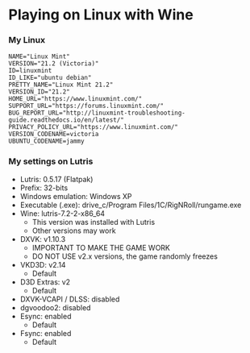 # Playing on Linux with Wine  

### My Linux
```
NAME="Linux Mint"
VERSION="21.2 (Victoria)"
ID=linuxmint
ID_LIKE="ubuntu debian"
PRETTY_NAME="Linux Mint 21.2"
VERSION_ID="21.2"
HOME_URL="https://www.linuxmint.com/"
SUPPORT_URL="https://forums.linuxmint.com/"
BUG_REPORT_URL="http://linuxmint-troubleshooting-guide.readthedocs.io/en/latest/"
PRIVACY_POLICY_URL="https://www.linuxmint.com/"
VERSION_CODENAME=victoria
UBUNTU_CODENAME=jammy
```

### My settings on Lutris

- Lutris: 0.5.17 (Flatpak)
- Prefix: 32-bits  
- Windows emulation: Windows XP  
- Executable (.exe): drive_c/Program Files/1C/RigNRoll/rungame.exe   
- Wine: lutris-7.2-2-x86_64
	- This version was installed with Lutris
	- Other versions may work
- DXVK: v1.10.3 
	- IMPORTANT TO MAKE THE GAME WORK
	- DO NOT USE v2.x versions, the game randomly freezes
- VKD3D: v2.14
	- Default
- D3D Extras: v2
	- Default
- DXVK-VCAPI / DLSS: disabled
- dgvoodoo2: disabled
- Esync: enabled
	- Default
- Fsync: enabled
	- Default
